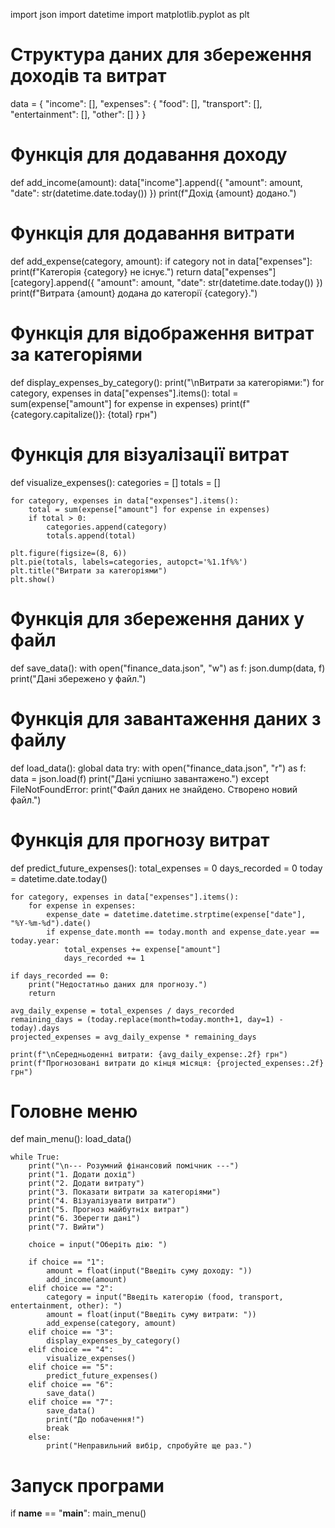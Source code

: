 import json
import datetime
import matplotlib.pyplot as plt

# Структура даних для збереження доходів та витрат
data = {
    "income": [],
    "expenses": {
        "food": [],
        "transport": [],
        "entertainment": [],
        "other": []
    }
}

# Функція для додавання доходу
def add_income(amount):
    data["income"].append({
        "amount": amount,
        "date": str(datetime.date.today())
    })
    print(f"Дохід {amount} додано.")

# Функція для додавання витрати
def add_expense(category, amount):
    if category not in data["expenses"]:
        print(f"Категорія {category} не існує.")
        return
    data["expenses"][category].append({
        "amount": amount,
        "date": str(datetime.date.today())
    })
    print(f"Витрата {amount} додана до категорії {category}.")

# Функція для відображення витрат за категоріями
def display_expenses_by_category():
    print("\nВитрати за категоріями:")
    for category, expenses in data["expenses"].items():
        total = sum(expense["amount"] for expense in expenses)
        print(f"{category.capitalize()}: {total} грн")

# Функція для візуалізації витрат
def visualize_expenses():
    categories = []
    totals = []

    for category, expenses in data["expenses"].items():
        total = sum(expense["amount"] for expense in expenses)
        if total > 0:
            categories.append(category)
            totals.append(total)

    plt.figure(figsize=(8, 6))
    plt.pie(totals, labels=categories, autopct='%1.1f%%')
    plt.title("Витрати за категоріями")
    plt.show()

# Функція для збереження даних у файл
def save_data():
    with open("finance_data.json", "w") as f:
        json.dump(data, f)
    print("Дані збережено у файл.")

# Функція для завантаження даних з файлу
def load_data():
    global data
    try:
        with open("finance_data.json", "r") as f:
            data = json.load(f)
        print("Дані успішно завантажено.")
    except FileNotFoundError:
        print("Файл даних не знайдено. Створено новий файл.")

# Функція для прогнозу витрат
def predict_future_expenses():
    total_expenses = 0
    days_recorded = 0
    today = datetime.date.today()

    for category, expenses in data["expenses"].items():
        for expense in expenses:
            expense_date = datetime.datetime.strptime(expense["date"], "%Y-%m-%d").date()
            if expense_date.month == today.month and expense_date.year == today.year:
                total_expenses += expense["amount"]
                days_recorded += 1

    if days_recorded == 0:
        print("Недостатньо даних для прогнозу.")
        return

    avg_daily_expense = total_expenses / days_recorded
    remaining_days = (today.replace(month=today.month+1, day=1) - today).days
    projected_expenses = avg_daily_expense * remaining_days

    print(f"\nСередньоденні витрати: {avg_daily_expense:.2f} грн")
    print(f"Прогнозовані витрати до кінця місяця: {projected_expenses:.2f} грн")

# Головне меню
def main_menu():
    load_data()
    
    while True:
        print("\n--- Розумний фінансовий помічник ---")
        print("1. Додати дохід")
        print("2. Додати витрату")
        print("3. Показати витрати за категоріями")
        print("4. Візуалізувати витрати")
        print("5. Прогноз майбутніх витрат")
        print("6. Зберегти дані")
        print("7. Вийти")

        choice = input("Оберіть дію: ")

        if choice == "1":
            amount = float(input("Введіть суму доходу: "))
            add_income(amount)
        elif choice == "2":
            category = input("Введіть категорію (food, transport, entertainment, other): ")
            amount = float(input("Введіть суму витрати: "))
            add_expense(category, amount)
        elif choice == "3":
            display_expenses_by_category()
        elif choice == "4":
            visualize_expenses()
        elif choice == "5":
            predict_future_expenses()
        elif choice == "6":
            save_data()
        elif choice == "7":
            save_data()
            print("До побачення!")
            break
        else:
            print("Неправильний вибір, спробуйте ще раз.")

# Запуск програми
if __name__ == "__main__":
    main_menu()

